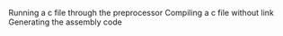 Running a c file through the preprocessor
Compiling a c file without link
Generating the assembly code
